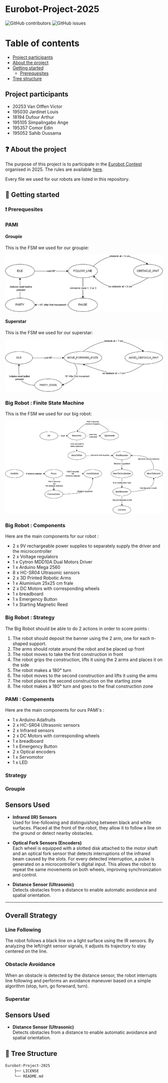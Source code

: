 # Eurobot-Project-2025


![GitHub contributors](https://img.shields.io/github/contributors/VictorVanO/Eurobot-Project-2025?color=blue)
![GitHub issues](https://img.shields.io/github/issues/VictorVanO/Eurobot-Project-2025?color=orange)

# Table of contents

* [Project participants](#project-participants)
* [About the project](#question-about-the-project)
* [Getting started](#rocket-getting-started)
    * [Prerequesites](#exclamation-prerequesites)
* [Tree structure](#deciduoustree-tree-structure)

## Project participants
- 20253 Van Olffen Victor
- 195030 Jardinet Louis
- 18194 Dufour Arthur
- 195105 Simpalingabo Ange
- 195357 Comor Edin
- 195052 Sahib Oussama

## :question: About the project
The purpose of this project is to participate in the [Eurobot Contest][eurobot] organised in 2025. The rules are available [here][eurobot-rules].

Every file we used for our robots are listed in this repository.

## :rocket: Getting started

### :exclamation: Prerequesites

### PAMI

#### Groupie

This is the FSM we used for our groupie:

![Finite-State Machine of the PAMI groupie.](/images/FSM-PAMI-Groupie.png)

#### Superstar

This is the FSM we used for our superstar:

![Finite-State Machine of the PAMI superstar.](/images/FSM-PAMI-Superstar.png)

### Big Robot : Finite State Machine

This is the FSM we used for our big robot:

![Finite-State Machine of the big robot.](/images/FSM-Big-Robot.png)

### Big Robot : Components
Here are the main components for our robot : 
- 2 x 9V rechargeable power supplies to separately supply the driver and the microcontroller
- 2 x Voltage regulators
- 1 x Cytron MDD10A Dual Motors Driver
- 1 x Arduino Mega 2560
- 8 x HC-SR04 Ultrasonic sensors
- 2 x 3D Printed Robotic Arms
- 1 x Aluminium 25x25 cm frale
- 2 x DC Motors with corresponding wheels
- 1 x breadboard
- 1 x Emergency Button
- 1 x Starting Magnetic Reed
   
### Big Robot : Strategy
The Big Robot should be able to do 2 actions in order to score points : 
1. The robot should deposit the banner using the 2 arm, one for each π-shaped support.
2. The arms should rotate around the robot and be placed up front
3. The robot moves to take the first construction in front
4. The robot grips the construction, lifts it using the 2 arms and places it on the side
5. The robot makes a 180° turn
6. The robot moves to the second construction and lifts it using the arms
7. The robot places the second construction on the starting zone
8. The robot makes a 180° turn and goes to the final construction zone

### PAMI : Compenents
Here are the main components for ours PAMI's : 
- 1 x Arduino Adafruits
- 2 x HC-SR04 Ultrasonic sensors
- 2 x Infrared sensors
- 2 x DC Motors with corresponding wheels
- 1 x breadboard
- 1 x Emergency Button
- 2 x Optical encoders
- 1 x Servomotor
- 1 x LED

### Strategy  
### Groupie
## Sensors Used

- **Infrared (IR) Sensors**  
  Used for line-following and distinguishing between black and white surfaces. Placed at the front of the robot, they allow it to follow a line on the ground or detect nearby obstacles.

- **Optical Fork Sensors (Encoders)**  
  Each wheel is equipped with a slotted disk attached to the motor shaft and an optical fork sensor that detects interruptions of the infrared beam caused by the slots. For every detected interruption, a pulse is generated on a microcontroller's digital input. This allows the robot to repeat the same movements on both wheels, improving synchronization and control.

- **Distance Sensor (Ultrasonic)**  
  Detects obstacles from a distance to enable automatic avoidance and spatial orientation.

---

## Overall Strategy

### Line Following  
The robot follows a black line on a light surface using the IR sensors. By analyzing the left/right sensor signals, it adjusts its trajectory to stay centered on the line.

### Obstacle Avoidance  
When an obstacle is detected by the distance sensor, the robot interrupts line following and performs an avoidance maneuver based on a simple algorithm (stop, turn, go forwoard, turn).

### Superstar 
## Sensors Used

- **Distance Sensor (Ultrasonic)**  
  Detects obstacles from a distance to enable automatic avoidance and spatial orientation.







## :deciduous_tree: Tree Structure

```bash
Eurobot-Project-2025
    ├── LICENSE
    └── README.md
```

<!-- Links -->
[eurobot]: https://www.eurobot.org/
[eurobot-rules]: https://www.eurobot.org/eurobot-contest/eurobot-2025/
